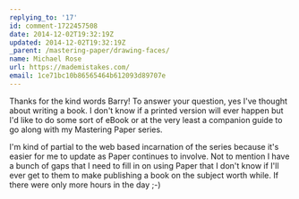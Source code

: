 ```yaml
---
replying_to: '17'
id: comment-1722457508
date: 2014-12-02T19:32:19Z
updated: 2014-12-02T19:32:19Z
_parent: /mastering-paper/drawing-faces/
name: Michael Rose
url: https://mademistakes.com/
email: 1ce71bc10b86565464b612093d89707e
---
```


Thanks for the kind words Barry! To answer your question, yes I've thought about
writing a book. I don't know if a printed version will ever happen but I'd like
to do some sort of eBook or at the very least a companion guide to go along with
my Mastering Paper series.

I'm kind of partial to the web based incarnation of the series because it's
easier for me to update as Paper continues to involve. Not to mention I have a
bunch of gaps that I need to fill in on using Paper that I don't know if I'll
ever get to them to make publishing a book on the subject worth while. If there
were only more hours in the day ;-)
